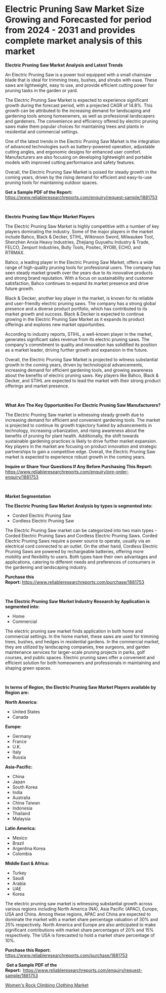 <p><h1>Electric Pruning Saw Market Size Growing and Forecasted for period from 2024 - 2031 and provides complete market analysis of this market</h1></p><p><strong>Electric Pruning Saw Market Analysis and Latest Trends</strong></p>
<p><p>An Electric Pruning Saw is a power tool equipped with a small chainsaw blade that is ideal for trimming trees, bushes, and shrubs with ease. These saws are lightweight, easy to use, and provide efficient cutting power for pruning tasks in the garden or yard.</p><p>The Electric Pruning Saw Market is expected to experience significant growth during the forecast period, with a projected CAGR of 14.8%. This growth can be attributed to the increasing demand for landscaping and gardening tools among homeowners, as well as professional landscapers and gardeners. The convenience and efficiency offered by electric pruning saws make them popular choices for maintaining trees and plants in residential and commercial settings.</p><p>One of the latest trends in the Electric Pruning Saw Market is the integration of advanced technologies such as battery-powered operation, adjustable cutting angles, and ergonomic designs for enhanced user comfort. Manufacturers are also focusing on developing lightweight and portable models with improved cutting performance and safety features.</p><p>Overall, the Electric Pruning Saw Market is poised for steady growth in the coming years, driven by the rising demand for efficient and easy-to-use pruning tools for maintaining outdoor spaces.</p></p>
<p><strong>Get a Sample PDF of the Report:&nbsp;</strong> <a href="https://www.reliableresearchreports.com/enquiry/request-sample/1881753">https://www.reliableresearchreports.com/enquiry/request-sample/1881753</a></p>
<p>&nbsp;</p>
<p><strong>Electric Pruning Saw Major Market Players</strong></p>
<p><p>The Electric Pruning Saw Market is highly competitive with a number of key players dominating the industry. Some of the major players in the market include Bahco, Black & Decker, STIHL, Wilkinson Sword, Milwaukee Tool, Shenzhen Anxia Heavy Industries, Zhejiang Guyuehu Industry & Trade, FELCO, Zenport Industries, Bully Tools, Positec, RYOBI, ECHO, and RTRMAX.</p><p>Bahco, a leading player in the Electric Pruning Saw Market, offers a wide range of high-quality pruning tools for professional users. The company has seen steady market growth over the years due to its innovative products and strong brand reputation. With a focus on sustainability and customer satisfaction, Bahco continues to expand its market presence and drive future growth.</p><p>Black & Decker, another key player in the market, is known for its reliable and user-friendly electric pruning saws. The company has a strong global presence and a diverse product portfolio, which has contributed to its market growth and success. Black & Decker is expected to continue growing in the Electric Pruning Saw Market as it expands its product offerings and explores new market opportunities.</p><p>According to industry reports, STIHL, a well-known player in the market, generates significant sales revenue from its electric pruning saws. The company's commitment to quality and innovation has solidified its position as a market leader, driving further growth and expansion in the future.</p><p>Overall, the Electric Pruning Saw Market is projected to witness substantial growth in the coming years, driven by technological advancements, increasing demand for efficient gardening tools, and growing awareness about the benefits of electric pruning saws. Key players like Bahco, Black & Decker, and STIHL are expected to lead the market with their strong product offerings and market presence.</p></p>
<p>&nbsp;</p>
<p><strong>What Are The Key Opportunities For Electric Pruning Saw Manufacturers?</strong></p>
<p><p>The Electric Pruning Saw market is witnessing steady growth due to increasing demand for efficient and convenient gardening tools. The market is projected to continue its growth trajectory fueled by advancements in technology, increasing urbanization, and rising awareness about the benefits of pruning for plant health. Additionally, the shift towards sustainable gardening practices is likely to drive further market expansion. Key players in the market are focusing on product innovation and strategic partnerships to gain a competitive edge. Overall, the Electric Pruning Saw market is expected to experience robust growth in the coming years.</p></p>
<p><strong>Inquire or Share Your Questions If Any Before Purchasing This Report:</strong> <a href="https://www.reliableresearchreports.com/enquiry/pre-order-enquiry/1881753">https://www.reliableresearchreports.com/enquiry/pre-order-enquiry/1881753</a></p>
<p>&nbsp;</p>
<p><strong>Market Segmentation</strong></p>
<p><strong>The Electric Pruning Saw Market Analysis by types is segmented into:</strong></p>
<p><ul><li>Corded Electric Pruning Saw</li><li>Cordless Electric Pruning Saw</li></ul></p>
<p><p>The Electric Pruning Saw market can be categorized into two main types - Corded Electric Pruning Saws and Cordless Electric Pruning Saws. Corded Electric Pruning Saws require a power source to operate, usually via an electrical cord connected to an outlet. On the other hand, Cordless Electric Pruning Saws are powered by rechargeable batteries, offering more mobility and flexibility to users. Both types have their own advantages and applications, catering to different needs and preferences of consumers in the gardening and landscaping industry.</p></p>
<p><strong>Purchase this Report:&nbsp;</strong><a href="https://www.reliableresearchreports.com/purchase/1881753">https://www.reliableresearchreports.com/purchase/1881753</a></p>
<p>&nbsp;</p>
<p><strong>The Electric Pruning Saw Market Industry Research by Application is segmented into:</strong></p>
<p><ul><li>Home</li><li>Commercial</li></ul></p>
<p><p>The electric pruning saw market finds application in both home and commercial settings. In the home market, these saws are used for trimming trees, bushes, and hedges in residential gardens. In the commercial market, they are utilized by landscaping companies, tree surgeons, and garden maintenance services for larger-scale pruning projects in parks, golf courses, and public spaces. Electric pruning saws offer a convenient and efficient solution for both homeowners and professionals in maintaining and shaping green spaces.</p></p>
<p>&nbsp;</p>
<p><strong>In terms of Region, the Electric Pruning Saw Market Players available by Region are:</strong></p>
<p>
    <p> <strong> North America: </strong>
        <ul>
            <li>United States</li>
            <li>Canada</li>
        </ul>
        </p> 
    <p> <strong> Europe: </strong>
        <ul>
            <li>Germany</li>
            <li>France</li>
            <li>U.K.</li>
            <li>Italy</li>
            <li>Russia</li>
        </ul>
        </p> 
    <p> <strong> Asia-Pacific: </strong>
        <ul>
            <li>China</li>
            <li>Japan</li>
            <li>South Korea</li>
            <li>India</li>
            <li>Australia</li>
            <li>China Taiwan</li>
            <li>Indonesia</li>
            <li>Thailand</li>
            <li>Malaysia</li>
        </ul>
        </p> 
    <p> <strong> Latin America: </strong>
        <ul>
            <li>Mexico</li>
            <li>Brazil</li>
            <li>Argentina Korea</li>
            <li>Colombia</li>
        </ul>
        </p> 
    <p> <strong> Middle East & Africa: </strong>
        <ul>
            <li>Turkey</li>
            <li>Saudi</li>
            <li>Arabia</li>
            <li>UAE</li>
            <li>Korea</li>
        </ul>
    </p>
    </p>
<p><p>The electric pruning saw market is witnessing substantial growth across various regions including North America (NA), Asia Pacific (APAC), Europe, USA and China. Among these regions, APAC and China are expected to dominate the market with a market share percentage valuation of 30% and 25% respectively. North America and Europe are also anticipated to make significant contributions with market share percentages of 20% and 15% respectively. The USA is forecasted to hold a market share percentage of 10%.</p></p>
<p><strong>Purchase this Report: </strong><a href="https://www.reliableresearchreports.com/purchase/1881753">https://www.reliableresearchreports.com/purchase/1881753</a></p>
<p>&nbsp;<strong>Get a Sample PDF of the Report:&nbsp;&nbsp;</strong><a href="https://www.reliableresearchreports.com/enquiry/request-sample/1881753">https://www.reliableresearchreports.com/enquiry/request-sample/1881753</a></p>
<p><strong></strong></p>
<p><p><a href="https://github.com/sofayahoo2023/Market-Research-Report-List-3/blob/main/womens-rock-climbing-clothing-market.md">Women's Rock Climbing Clothing Market</a></p></p>